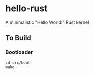 # hello-rust
A minimalistic "Hello World!" Rust kernel

## To Build

### Bootloader

```shell
cd src/boot
make
```